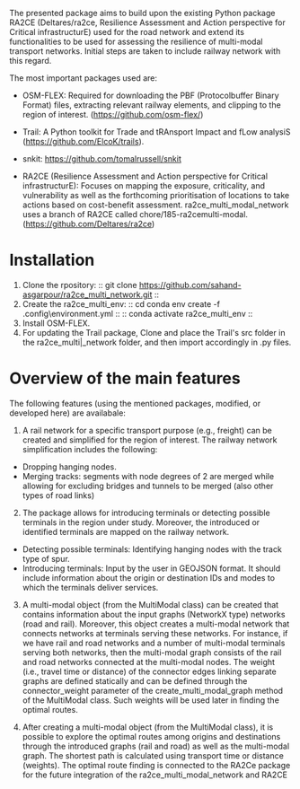 The presented package aims to build upon the existing Python package RA2CE (Deltares/ra2ce, Resilience Assessment and Action perspective for Critical infrastructurE) used for the road network and extend its functionalities to be used for assessing the resilience of multi-modal transport networks. Initial steps are taken to include railway network with this regard.

The most important packages used are:
- OSM-FLEX: Required for downloading the PBF (Protocolbuffer Binary Format) files, extracting relevant railway elements, and clipping to the region of interest. (https://github.com/osm-flex/)

- Trail: A Python toolkit for Trade and tRAnsport Impact and fLow analysiS (https://github.com/ElcoK/trails).

- snkit: https://github.com/tomalrussell/snkit

- RA2CE (Resilience Assessment and Action perspective for Critical infrastructurE): Focuses on mapping the exposure, criticality, and vulnerability as well as the forthcoming prioritisation of locations to take actions based on cost-benefit assessment. ra2ce_multi_modal_network uses a branch of RA2CE called chore/185-ra2cemulti-modal. (https://github.com/Deltares/ra2ce)

# Installation
1. Clone the rpository:
::
  git clone https://github.com/sahand-asgarpour/ra2ce_multi_network.git
::
2. Create the ra2ce_multi_env:
::
  cd <to the main repository RA2CE folder>
  conda env create -f .config\environment.yml
::
::
conda activate ra2ce_multi_env
::
3. Install OSM-FLEX.
5. For updating the Trail package, Clone and place the Trail's src folder in the ra2ce_multi|_network folder, and then import accordingly in .py files.

# Overview of the main features
The following features (using the mentioned packages, modified, or developed here) are availabale:

1. A rail network for a specific transport purpose (e.g., freight) can be created and simplified for the region of interest. The railway network simplification includes the following:
- Dropping hanging nodes.
- Merging tracks: segments with node degrees of 2 are merged while allowing for excluding bridges and tunnels to be merged (also other types of road links)

2. The package allows for introducing terminals or detecting possible terminals in the region under study. Moreover, the introduced or identified terminals are mapped on the railway network.
- Detecting possible terminals: Identifying hanging nodes with the track type of spur.
- Introducing terminals: Input by the user in GEOJSON format. It should include information about the origin or destination IDs and modes to which the terminals deliver services.

3. A multi-modal object (from the MultiModal class) can be created that contains information about the input graphs (NetworkX type) networks (road and rail). Moreover, this object creates a multi-modal network that connects networks at terminals serving these networks. For instance, if we have rail and road networks and a number of multi-modal terminals serving both networks, then the multi-modal graph consists of the rail and road networks connected at the multi-modal nodes. The weight (i.e., travel time or distance) of the connector edges linking separate graphs are defined statically and can be defined through the connector_weight parameter of the create_multi_modal_graph method of the MultiModal class. Such weights will be used later in finding the optimal routes.

4. After creating a multi-modal object (from the MultiModal class), it is possible to explore the optimal routes among origins and destinations through the introduced graphs (rail and road) as well as the multi-modal graph. The shortest path is calculated using transport time or distance (weights). The optimal route finding is connected to the RA2Ce package for the future integration of the ra2ce_multi_modal_network and RA2CE

